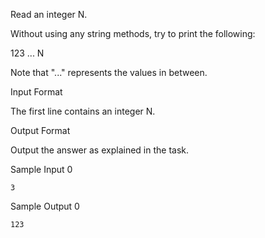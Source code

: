 Read an integer N.

Without using any string methods, try to print the following:

123 ... N

Note that "..." represents the values in between.

Input Format

The first line contains an integer N.

Output Format

Output the answer as explained in the task.

Sample Input 0
```
3
```
Sample Output 0
```
123
```

